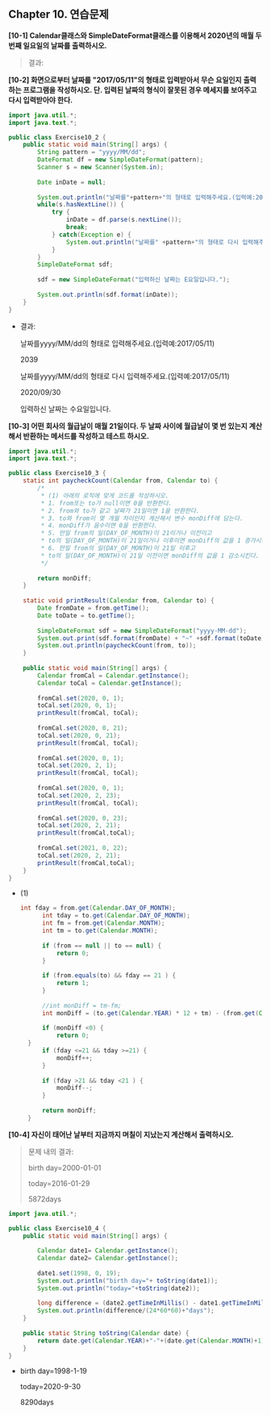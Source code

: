 ## Chapter 10. 연습문제

**[10-1] Calendar클래스와 SimpleDateFormat클래스를 이용해서 2020년의 매월 두 번째 일요일의 날짜를 출력하시오.**

> 결과:



**[10-2] 화면으로부터 날짜를 "2017/05/11"의 형태로 입력받아서 무슨 요일인지 출력하는 프로그램을 작성하시오. 단. 입력된 날짜의 형식이 잘못된 경우 메세지를 보여주고 다시 입력받아야 한다.**

```java
import java.util.*;
import java.text.*; 

public class Exercise10_2 {
	public static void main(String[] args) {
		String pattern = "yyyy/MM/dd";
		DateFormat df = new SimpleDateFormat(pattern);
		Scanner s = new Scanner(System.in);
		
		Date inDate = null;
		
		System.out.println("날짜를"+pattern+"의 형태로 입력해주세요.(입력예:2017/05/11)");
		while(s.hasNextLine()) {
			try {
				inDate = df.parse(s.nextLine());
				break;
			} catch(Exception e) {
				System.out.println("날짜를" +pattern+"의 형태로 다시 입력해주세요.(입력예:2017/05/11");
			}
		}
		SimpleDateFormat sdf;
		
		sdf = new SimpleDateFormat("입력하신 날짜는 E요일입니다.");
		
		System.out.println(sdf.format(inDate));
	}
}

```

* 결과:

  날짜를yyyy/MM/dd의 형태로 입력해주세요.(입력예:2017/05/11)

  2039

  날짜를yyyy/MM/dd의 형태로 다시 입력해주세요.(입력예:2017/05/11)

  2020/09/30

  입력하신 날짜는 수요일입니다.



**[10-3] 어떤 회사의 월급날이 매월 21일이다. 두 날짜 사이에 월급날이 몇 번 있는지 계산해서 반환하는 메서드를 작성하고 테스트 하시오.**

```java
import java.util.*;
import java.text.*;

public class Exercise10_3 {
	static int paycheckCount(Calendar from, Calendar to) {
		/*
		 * (1) 아래의 로직에 맞게 코드를 작성하시오.
		 * 1. from또는 to가 null이면 0을 반환한다.
		 * 2. from와 to가 같고 날짜가 21일이면 1을 반환한다.
		 * 3. to와 from이 몇 개월 차이인지 계산해서 변수 monDiff에 담는다.
		 * 4. monDiff가 음수이면 0을 반환한다.
		 * 5. 만일 from의 일(DAY_OF_MONTH)이 21이거나 이전이고
		 * to의 일(DAY_OF_MONTH)이 21일이거나 이후이면 monDiff의 값을 1 증가시킨다.
		 * 6. 만일 from의 일(DAY_OF_MONTH)이 21일 이후고
		 * to의 일(DAY_OF_MONTH)이 21일 이전이면 monDiff의 값을 1 감소시킨다. 
		 */
		
		return monDiff;
	}
	
	static void printResult(Calendar from, Calendar to) {
		Date fromDate = from.getTime();
		Date toDate = to.getTime();
		
		SimpleDateFormat sdf = new SimpleDateFormat("yyyy-MM-dd");
		System.out.print(sdf.format(fromDate) + "~" +sdf.format(toDate)+":");
		System.out.println(paycheckCount(from, to));
	}
	
	public static void main(String[] args) {
		Calendar fromCal = Calendar.getInstance();
		Calendar toCal = Calendar.getInstance();
		
		fromCal.set(2020, 0, 1);
		toCal.set(2020, 0, 1);
		printResult(fromCal, toCal);
		
		fromCal.set(2020, 0, 21);
		toCal.set(2020, 0, 21);
		printResult(fromCal, toCal);
		
		fromCal.set(2020, 0, 1);
		toCal.set(2020, 2, 1);
		printResult(fromCal, toCal);
		
		fromCal.set(2020, 0, 1);
		toCal.set(2020, 2, 23);
		printResult(fromCal, toCal);
		
		fromCal.set(2020, 0, 23);
		toCal.set(2020, 2, 21);
		printResult(fromCal,toCal);
		
		fromCal.set(2021, 0, 22);
		toCal.set(2020, 2, 21);
		printResult(fromCal,toCal);
	}
}

```

* (1)

  ```java
  int fday = from.get(Calendar.DAY_OF_MONTH);
  		int tday = to.get(Calendar.DAY_OF_MONTH);
  		int fm = from.get(Calendar.MONTH);
  		int tm = to.get(Calendar.MONTH);
  		
  		if (from == null || to == null) {
  			return 0;
  		}
  		
  		if (from.equals(to) && fday == 21 ) {
  			return 1;
  		}
  		
  		//int monDiff = tm-fm;
  		int monDiff = (to.get(Calendar.YEAR) * 12 + tm) - (from.get(Calendar.YEAR) * 12 + fm);
  		
  		if (monDiff <0) {
  			return 0;
  	}
  		if (fday <=21 && tday >=21) {
  			monDiff++;
  		}
  		
  		if (fday >21 && tday <21 ) {
  			monDiff--;
  		}
  		
  		return monDiff;
  	}
  ```

  



**[10-4] 자신이 태어난 날부터 지금까지 며칠이 지났는지 계산해서 출력하시오.**

> 문제 내의 결과:
>
> birth day=2000-01-01
>
> today=2016-01-29
>
> 5872days

```java
import java.util.*;

public class Exercise10_4 {
	public static void main(String[] args) {
		
		Calendar date1= Calendar.getInstance();
		Calendar date2= Calendar.getInstance();
		
		date1.set(1998, 0, 19);
		System.out.println("birth day="+ toString(date1));
		System.out.println("today="+toString(date2));
		
		long difference = (date2.getTimeInMillis() - date1.getTimeInMillis())/1000;
		System.out.println(difference/(24*60*60)+"days");
	}
	
	public static String toString(Calendar date) {
		return date.get(Calendar.YEAR)+"-"+(date.get(Calendar.MONTH)+1) + "-" + date.get(Calendar.DATE);
	}
}
```

* birth day=1998-1-19

  today=2020-9-30

  8290days

